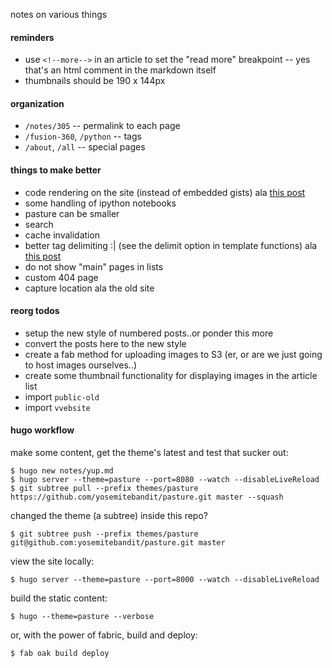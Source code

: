 notes on various things


#### reminders

* use `<!--more-->` in an article to set the "read more" breakpoint --
yes that's an html comment in the markdown itself
* thumbnails should be 190 x 144px


#### organization

* `/notes/305` -- permalink to each page
* `/fusion-360`, `/python` -- tags
* `/about`, `/all` -- special pages


#### things to make better

* code rendering on the site (instead of embedded gists)
ala [this post](http://ktmud.github.io/huggle/en/intro/)
* some handling of ipython notebooks
* pasture can be smaller
* search
* cache invalidation
* better tag delimiting :| (see the delimit option in template functions)
ala [this post](https://discuss.gohugo.io/t/howto-delimiter-separated-tags/146/6)
* do not show "main" pages in lists
* custom 404 page
* capture location ala the old site


#### reorg todos

* setup the new style of numbered posts..or ponder this more
* convert the posts here to the new style
* create a fab method for uploading images to S3
(er, or are we just going to host images ourselves..)
* create some thumbnail functionality for displaying images in the article list
* import `public-old`
* import `vvebsite`


#### hugo workflow

make some content, get the theme's latest and test that sucker out:

    $ hugo new notes/yup.md
    $ hugo server --theme=pasture --port=8080 --watch --disableLiveReload
    $ git subtree pull --prefix themes/pasture https://github.com/yosemitebandit/pasture.git master --squash

changed the theme (a subtree) inside this repo?

    $ git subtree push --prefix themes/pasture git@github.com:yosemitebandit/pasture.git master

view the site locally:

    $ hugo server --theme=pasture --port=8000 --watch --disableLiveReload

build the static content:

    $ hugo --theme=pasture --verbose

or, with the power of fabric, build and deploy:

    $ fab oak build deploy
